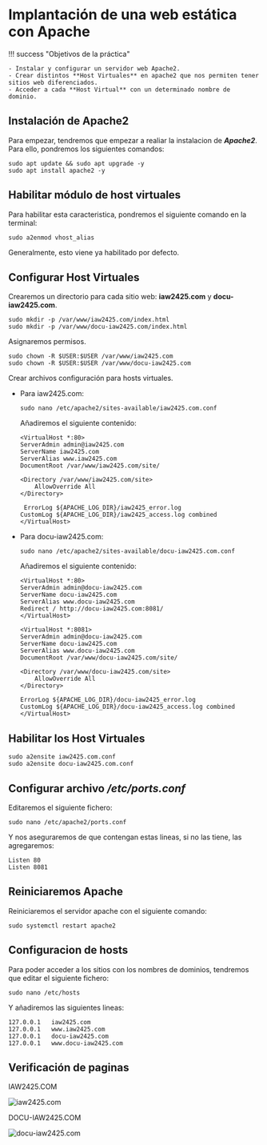 # Implantación de una web estática con Apache

!!! success "Objetivos de la práctica"

    - Instalar y configurar un servidor web Apache2.
    - Crear distintos **Host Virtuales** en apache2 que nos permiten tener sitios web diferenciados.
    - Acceder a cada **Host Virtual** con un determinado nombre de dominio.
  
## Instalación de Apache2

Para empezar, tendremos que empezar a realiar la instalacion de ***Apache2***. Para ello, pondremos los siguientes comandos:

```
sudo apt update && sudo apt upgrade -y
sudo apt install apache2 -y
```

## Habilitar módulo de host virtuales

Para habilitar esta caracteristica, pondremos el siguiente comando en la terminal:

```
sudo a2enmod vhost_alias
```

Generalmente, esto viene ya habilitado por defecto.

## Configurar Host Virtuales

Crearemos un directorio para cada sitio web: **iaw2425.com** y **docu-iaw2425.com**.

```
sudo mkdir -p /var/www/iaw2425.com/index.html
sudo mkdir -p /var/www/docu-iaw2425.com/index.html
```

Asignaremos permisos.

```
sudo chown -R $USER:$USER /var/www/iaw2425.com
sudo chown -R $USER:$USER /var/www/docu-iaw2425.com
```

Crear archivos configuración para hosts virtuales.

- Para iaw2425.com:
    
    ```
    sudo nano /etc/apache2/sites-available/iaw2425.com.conf
    ```

    Añadiremos el siguiente contenido:

    ```
    <VirtualHost *:80>
    ServerAdmin admin@iaw2425.com
    ServerName iaw2425.com
    ServerAlias www.iaw2425.com
    DocumentRoot /var/www/iaw2425.com/site/

    <Directory /var/www/iaw2425.com/site>
        AllowOverride All
    </Directory>

     ErrorLog ${APACHE_LOG_DIR}/iaw2425_error.log
    CustomLog ${APACHE_LOG_DIR}/iaw2425_access.log combined
    </VirtualHost>
    ```

- Para docu-iaw2425.com:

    ```
    sudo nano /etc/apache2/sites-available/docu-iaw2425.com.conf
    ```

    Añadiremos el siguiente contenido:

    ```
    <VirtualHost *:80>
    ServerAdmin admin@docu-iaw2425.com
    ServerName docu-iaw2425.com
    ServerAlias www.docu-iaw2425.com
    Redirect / http://docu-iaw2425.com:8081/
    </VirtualHost>

    <VirtualHost *:8081>
    ServerAdmin admin@docu-iaw2425.com
    ServerName docu-iaw2425.com
    ServerAlias www.docu-iaw2425.com
    DocumentRoot /var/www/docu-iaw2425.com/site/ 

    <Directory /var/www/docu-iaw2425.com/site>
        AllowOverride All
    </Directory>

    ErrorLog ${APACHE_LOG_DIR}/docu-iaw2425_error.log
    CustomLog ${APACHE_LOG_DIR}/docu-iaw2425_access.log combined
    </VirtualHost>
    ```

## Habilitar los Host Virtuales

```
sudo a2ensite iaw2425.com.conf
sudo a2ensite docu-iaw2425.com.conf
```

## Configurar archivo ***/etc/ports.conf***

Editaremos el siguiente fichero:

```
sudo nano /etc/apache2/ports.conf
```

Y nos aseguraremos de que contengan estas lineas, si no las tiene, las agregaremos:

```
Listen 80
Listen 8081
```

## Reiniciaremos Apache

Reiniciaremos el servidor apache con el siguiente comando:

```
sudo systemctl restart apache2
```

## Configuracion de hosts

Para poder acceder a los sitios con los nombres de dominios, tendremos que editar el siguiente fichero:

```
sudo nano /etc/hosts
```

Y añadiremos las siguientes lineas:

```
127.0.0.1   iaw2425.com
127.0.0.1   www.iaw2425.com
127.0.0.1   docu-iaw2425.com
127.0.0.1   www.docu-iaw2425.com
```

## Verificación de paginas

IAW2425.COM

![iaw2425.com](../images/iaw2425.png)

DOCU-IAW2425.COM

![docu-iaw2425.com](../images/docu-iaw2425.png)
